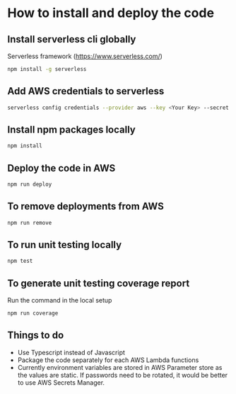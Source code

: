 # How to install and deploy the code

## Install serverless cli globally

Serverless framework (https://www.serverless.com/)

```sh
npm install -g serverless
```

## Add AWS credentials to serverless

```sh
serverless config credentials --provider aws --key <Your Key> --secret <Your Secret Key>
```

## Install npm packages locally

```sh
npm install
```

## Deploy the code in AWS

```sh
npm run deploy
```

## To remove deployments from AWS

```sh
npm run remove
```

## To run unit testing locally

```sh
npm test
```

## To generate unit testing coverage report

Run the command in the local setup

```sh
npm run coverage
```

## Things to do

- Use Typescript instead of Javascript
- Package the code separately for each AWS Lambda functions
- Currently environment variables are stored in AWS Parameter store as the values are static. If passwords need to be rotated, it would be better to use AWS Secrets Manager.